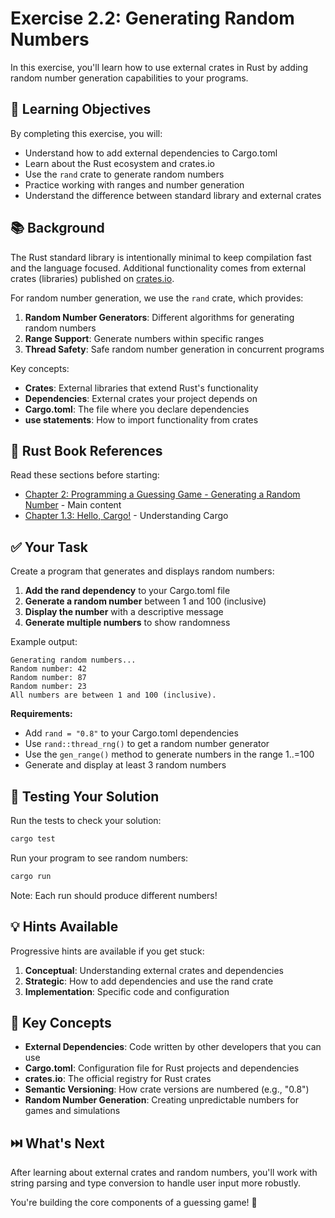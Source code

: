 # Exercise 2.2: Generating Random Numbers

In this exercise, you'll learn how to use external crates in Rust by adding random number generation capabilities to your programs.

## 🎯 Learning Objectives

By completing this exercise, you will:
- Understand how to add external dependencies to Cargo.toml
- Learn about the Rust ecosystem and crates.io
- Use the `rand` crate to generate random numbers
- Practice working with ranges and number generation
- Understand the difference between standard library and external crates

## 📚 Background

The Rust standard library is intentionally minimal to keep compilation fast and the language focused. Additional functionality comes from external crates (libraries) published on [crates.io](https://crates.io). 

For random number generation, we use the `rand` crate, which provides:
1. **Random Number Generators**: Different algorithms for generating random numbers
2. **Range Support**: Generate numbers within specific ranges
3. **Thread Safety**: Safe random number generation in concurrent programs

Key concepts:
- **Crates**: External libraries that extend Rust's functionality
- **Dependencies**: External crates your project depends on
- **Cargo.toml**: The file where you declare dependencies
- **use statements**: How to import functionality from crates

## 📖 Rust Book References

Read these sections before starting:
- [Chapter 2: Programming a Guessing Game - Generating a Random Number](https://doc.rust-lang.org/book/ch02-00-guessing-game-tutorial.html#generating-a-random-number) - Main content
- [Chapter 1.3: Hello, Cargo!](https://doc.rust-lang.org/book/ch01-03-hello-cargo.html) - Understanding Cargo

## ✅ Your Task

Create a program that generates and displays random numbers:

1. **Add the rand dependency** to your Cargo.toml file
2. **Generate a random number** between 1 and 100 (inclusive)
3. **Display the number** with a descriptive message
4. **Generate multiple numbers** to show randomness

Example output:
```
Generating random numbers...
Random number: 42
Random number: 87
Random number: 23
All numbers are between 1 and 100 (inclusive).
```

**Requirements:**
- Add `rand = "0.8"` to your Cargo.toml dependencies
- Use `rand::thread_rng()` to get a random number generator
- Use the `gen_range()` method to generate numbers in the range 1..=100
- Generate and display at least 3 random numbers

## 🧪 Testing Your Solution

Run the tests to check your solution:
```bash
cargo test
```

Run your program to see random numbers:
```bash
cargo run
```

Note: Each run should produce different numbers!

## 💡 Hints Available

Progressive hints are available if you get stuck:
1. **Conceptual**: Understanding external crates and dependencies
2. **Strategic**: How to add dependencies and use the rand crate
3. **Implementation**: Specific code and configuration

## 🌟 Key Concepts

- **External Dependencies**: Code written by other developers that you can use
- **Cargo.toml**: Configuration file for Rust projects and dependencies
- **crates.io**: The official registry for Rust crates
- **Semantic Versioning**: How crate versions are numbered (e.g., "0.8")
- **Random Number Generation**: Creating unpredictable numbers for games and simulations

## ⏭️ What's Next

After learning about external crates and random numbers, you'll work with string parsing and type conversion to handle user input more robustly.

You're building the core components of a guessing game! 🎲